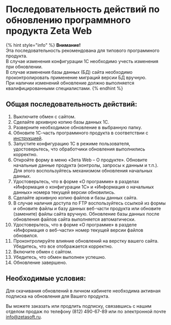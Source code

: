 # Последовательность действий по обновлению программного продукта Zeta Web

{% hint style="info" %}
**Внимание!**  
Эта последовательность рекомендована для типового программного продукта.  
В случае изменения конфигурации 1С необходимо учесть изменения при обновлении.  
В случае изменения базы данных \(БД\) сайта необходимо проконтролировать применение миграций версии БД вручную.  
При наличии изменений обновление должно выполняется квалифицированными специалистами.
{% endhint %}

## Общая последовательность действий:

1. Выключите обмен с сайтом.
2. Сделайте архивную копию базы данных 1С.
3. Разверните необходимое обновление в выбранную папку.
4. Обновите 1С-часть программного продукта в соответствии с [инструкцией](ustanovka-i-obnovlenie-1s-chasti.md#obnovlenie-1s-chasti-zeta-web).
5. Запустите конфигурацию 1С в режиме пользователя, удостоверьтесь, что обработчики обновления выполнились корректно.
6. Откройте форму в меню «Зета Web – О продукте». Обновите начальные данные продукта \(контролы, запросы к данным и т.п.\). Для этого воспользуйтесь механизмом обновления начальных данных.
7. Удостоверьтесь, что в форме «О программе» в разделах «Информация о конфигурации 1С» и «Информация о начальных данных» номера текущей версии обновились.
8. Сделайте архивную копию файлов и базы данных сайта.
9. В случае наличия доступа по FTP воспользуйтесь ссылкой из формы и обновите файлы и базу данных веб-части продукта или обновите \(замените\) файлы сайта вручную. Обновление базы данных после обновления файлов сайта выполняется автоматически.
10. Удостоверьтесь, что в форме «О программе» в разделе «Информация о веб-части» номер текущей версии файлов обновился.
11. Проконтролируйте влияние обновлений на верстку вашего сайта. Убедитесь, что все отображается корректно.
12. Включите обмен с сайтом.
13. Убедитесь, что обмен выполнен успешно.
14. Обновление завершено.

## **Необходимые условия:**

Для скачивания обновлений в личном кабинете необходима активная подписка на обновления для Вашего продукта.

Вы можете заказать или продлить подписку, связавшись с нашим отделом продаж по телефону \(812\) 490-67-89 или по электронной почте info@zetasoft.ru.

